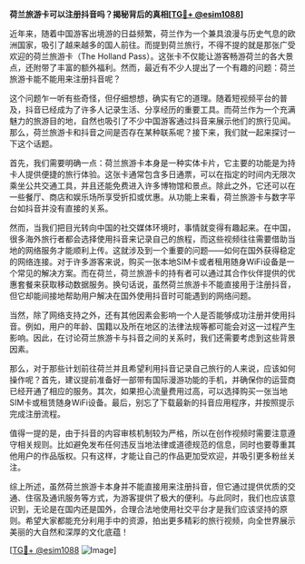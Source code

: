 **荷兰旅游卡可以注册抖音吗？揭秘背后的真相[[TG💪+ @esim1088](https://t.me/s/esim1088)]**

近年来，随着中国游客出境游的日益频繁，荷兰作为一个兼具浪漫与历史气息的欧洲国家，吸引了越来越多的国人前往。而提到荷兰旅行，不得不提的就是那张广受欢迎的荷兰旅游卡（The Holland Pass）。这张卡不仅能让游客畅游荷兰的各大景点，还附带了丰富的额外福利。然而，最近有不少人提出了一个有趣的问题：荷兰旅游卡能不能用来注册抖音呢？

这个问题乍一听有些奇怪，但仔细想想，确实有它的道理。随着短视频平台的普及，抖音已经成为了许多人记录生活、分享经历的重要工具。而荷兰作为一个充满魅力的旅游目的地，自然也吸引了不少中国游客通过抖音来展示他们的旅行见闻。那么，荷兰旅游卡和抖音之间是否存在某种联系呢？接下来，我们就一起来探讨一下这个话题。

首先，我们需要明确一点：荷兰旅游卡本身是一种实体卡片，它主要的功能是为持卡人提供便捷的旅行体验。这张卡通常包含多日通票，可以在指定的时间内无限次乘坐公共交通工具，并且还能免费进入许多博物馆和景点。除此之外，它还可以在一些餐厅、商店和娱乐场所享受折扣或优惠。从功能上来看，荷兰旅游卡与数字平台如抖音并没有直接的关系。

然而，当我们把目光转向中国的社交媒体环境时，事情就变得有趣起来。在中国，很多海外旅行者都会选择使用抖音来记录自己的旅程，而这些视频往往需要借助当地的网络服务才能顺利上传。这就涉及到一个重要的问题——如何在国外获得稳定的网络连接。对于许多游客来说，购买一张本地SIM卡或者租用随身WiFi设备是一个常见的解决方案。而在荷兰，荷兰旅游卡的持有者可以通过其合作伙伴提供的优惠套餐来获取移动数据服务。换句话说，虽然荷兰旅游卡不能直接用于注册抖音，但它却能间接地帮助用户解决在国外使用抖音时可能遇到的网络问题。

当然，除了网络支持之外，还有其他因素会影响一个人是否能够成功注册并使用抖音。例如，用户的年龄、国籍以及所在地区的法律法规等都可能会对这一过程产生影响。因此，在讨论荷兰旅游卡与抖音之间的关系时，我们还需要考虑到这些背景因素。

那么，对于那些计划前往荷兰并且希望利用抖音记录自己旅行的人来说，应该如何操作呢？首先，建议提前准备好一部带有国际漫游功能的手机，并确保你的运营商已经开通了相应的服务。其次，如果担心流量费用过高，可以选择购买一张当地SIM卡或租赁随身WiFi设备。最后，别忘了下载最新的抖音应用程序，并按照提示完成注册流程。

值得一提的是，由于抖音的内容审核机制较为严格，所以在创作视频时需要注意遵守相关规则。比如避免发布任何违反当地法律或道德规范的信息，同时也要尊重其他用户的作品版权。只有这样，才能让自己的作品更加受欢迎，并吸引更多粉丝关注。

综上所述，虽然荷兰旅游卡本身并不能直接用来注册抖音，但它通过提供优质的交通、住宿及通讯服务等方式，为游客提供了极大的便利。与此同时，我们也应该意识到，无论是在国内还是国外，合理合法地使用社交平台才是我们应该坚持的原则。希望大家都能充分利用手中的资源，拍出更多精彩的旅行视频，向全世界展示美丽的大自然和深厚的文化底蕴！

[[TG💪+ @esim1088](https://t.me/s/esim1088) ![Image](https://i.postimg.cc/4NQfJmqS/Snipaste-2025-05-13-00-14-12.png)]